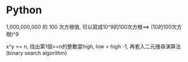 # Python
1,000,000,000 的 100 次⽅根值, 可以寫成10^9的100次方根==> (10的100次方根)^9

x^y >= n, 找出第1個>=n的整數當high, low = high -1, 再套入二元搜尋演算法 (binary search algorithm)

